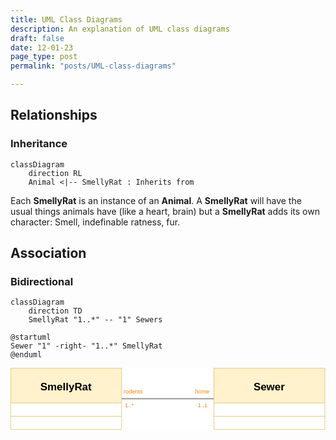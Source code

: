 ```yaml
---
title: UML Class Diagrams
description: An explanation of UML class diagrams 
draft: false
date: 12-01-23
page_type: post
permalink: "posts/UML-class-diagrams"

---
```


## Relationships

### Inheritance

```mermaid
classDiagram
	direction RL
	Animal <|-- SmellyRat : Inherits from
```

Each **SmellyRat** is an instance of an **Animal**. A **SmellyRat** will have the usual things animals have (like a heart, brain) but a **SmellyRat** adds its own character: Smell, indefinable ratness, fur.



## Association

### Bidirectional

```mermaid
classDiagram
	direction TD
	SmellyRat "1..*" -- "1" Sewers
```

```plantuml
@startuml
Sewer "1" -right- "1..*" SmellyRat
@enduml
```





<svg xmlns="http://www.w3.org/2000/svg" xmlns:xlink="http://www.w3.org/1999/xlink" style="background-color:#fff" viewBox="-0.5 -0.5 713 140"> <path fill="none" d="M257 74h38v22h-38z" pointer-events="all"/> <switch transform="translate(-.5 -.5)"> <foreignObject width="100%" height="100%" pointer-events="none" requiredFeatures="http://www.w3.org/TR/SVG11/feature#Extensibility" style="overflow:visible;text-align:left"> <div xmlns="http://www.w3.org/1999/xhtml" style="display:flex;align-items:unsafe flex-start;justify-content:unsafe flex-start;width:1px;height:1px;padding-top:77px;margin-left:259px"> <div data-drawio-colors="color: #FF8000;" style="box-sizing:border-box;font-size:0;text-align:left"> <div style="display:inline-block;font-size:13px;font-family:Helvetica;color:#ff8000;line-height:1.2;pointer-events:all;white-space:nowrap"> 1..* </div> </div> </div> </foreignObject> <text x="259" y="90" fill="#FF8000" font-family="Helvetica" font-size="13">1..*</text> </switch> <path fill="none" stroke="#000" stroke-miterlimit="10" d="M251 69.5h209" pointer-events="stroke"/> <path fill="#fff2cc" stroke="#d6b656" stroke-miterlimit="10" d="M0 79V0h251v79" pointer-events="all"/> <path fill="none" stroke="#d6b656" stroke-miterlimit="10" d="M0 79v60h251V79M0 79h251" pointer-events="none"/> <text x="125" y="50" font-family="Helvetica" font-size="24" font-weight="bold" pointer-events="none" text-anchor="middle">SmellyRat</text> <path fill="none" stroke="#d6b656" stroke-miterlimit="10" d="M0 109h251" pointer-events="none"/> <path fill="#fff2cc" stroke="#d6b656" stroke-miterlimit="10" d="M460 79V0h251v79" pointer-events="none"/> <path fill="none" stroke="#d6b656" stroke-miterlimit="10" d="M460 79v60h251V79m-251 0h251" pointer-events="none"/> <text x="585" y="50" font-family="Helvetica" font-size="24" font-weight="bold" pointer-events="none" text-anchor="middle">Sewer</text> <path fill="none" stroke="#d6b656" stroke-miterlimit="10" d="M460 109h251" pointer-events="none"/> <switch transform="translate(-.5 -.5)"> <foreignObject width="100%" height="100%" pointer-events="none" requiredFeatures="http://www.w3.org/TR/SVG11/feature#Extensibility" style="overflow:visible;text-align:left"> <div xmlns="http://www.w3.org/1999/xhtml" style="display:flex;align-items:unsafe flex-start;justify-content:unsafe flex-start;width:1px;height:1px;padding-top:77px;margin-left:424px"> <div data-drawio-colors="color: #FF8000;" style="box-sizing:border-box;font-size:0;text-align:left"> <div style="display:inline-block;font-size:13px;font-family:Helvetica;color:#ff8000;line-height:1.2;pointer-events:none;white-space:nowrap"> 1..1 </div> </div> </div> </foreignObject> <text x="424" y="90" fill="#FF8000" font-family="Helvetica" font-size="13">1..1</text> </switch> <switch transform="translate(-.5 -.5)"> <foreignObject width="100%" height="100%" pointer-events="none" requiredFeatures="http://www.w3.org/TR/SVG11/feature#Extensibility" style="overflow:visible;text-align:left"> <div xmlns="http://www.w3.org/1999/xhtml" style="display:flex;align-items:unsafe flex-start;justify-content:unsafe flex-start;width:1px;height:1px;padding-top:46px;margin-left:418px"> <div data-drawio-colors="color: #FF8000;" style="box-sizing:border-box;font-size:0;text-align:left"> <div style="display:inline-block;font-size:13px;font-family:Helvetica;color:#ff8000;line-height:1.2;pointer-events:none;white-space:nowrap"> home </div> </div> </div> </foreignObject> <text x="418" y="59" fill="#FF8000" font-family="Helvetica" font-size="13">home</text> </switch> <switch transform="translate(-.5 -.5)"> <foreignObject width="100%" height="100%" pointer-events="none" requiredFeatures="http://www.w3.org/TR/SVG11/feature#Extensibility" style="overflow:visible;text-align:left"> <div xmlns="http://www.w3.org/1999/xhtml" style="display:flex;align-items:unsafe flex-start;justify-content:unsafe flex-start;width:1px;height:1px;padding-top:46px;margin-left:256px"> <div data-drawio-colors="color: #FF8000;" style="box-sizing:border-box;font-size:0;text-align:left"> <div style="display:inline-block;font-size:13px;font-family:Helvetica;color:#ff8000;line-height:1.2;pointer-events:none;white-space:nowrap"> rodents </div> </div> </div> </foreignObject> <text x="256" y="59" fill="#FF8000" font-family="Helvetica" font-size="13">rodents</text> </switch> <switch> </switch> </svg>

